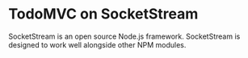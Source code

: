 # TodoMVC on SocketStream

SocketStream is an open source Node.js framework. SocketStream is designed to work well alongside other NPM modules.
